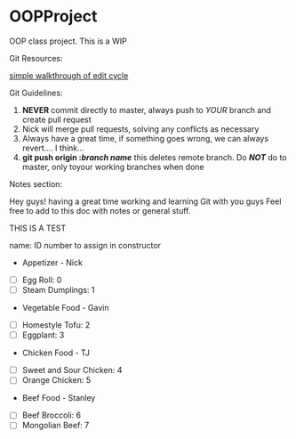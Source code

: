 # OOPProject

OOP class project. This is a WIP

Git Resources:

[simple walkthrough of edit cycle](http://dont-be-afraid-to-commit.readthedocs.io/en/latest/git/commandlinegit.html)

Git Guidelines:

1. **NEVER** commit directly to master, always push to *YOUR* branch and create pull request
2. Nick will merge pull requests, solving any conflicts as necessary
3. Always have a great time, if something goes wrong, we can always revert.... I think...
4. **git push origin :*branch name*** this deletes remote branch. Do ***_NOT_*** do to master, only toyour working branches when done

Notes section:

Hey guys! having a great time working and learning Git with you guys
Feel free to add to this doc with notes or general stuff.

THIS IS A TEST

name: ID number to assign in constructor
- Appetizer - Nick
- [ ] Egg Roll: 0
- [ ] Steam Dumplings: 1
- Vegetable Food - Gavin
- [ ] Homestyle Tofu: 2
- [ ] Eggplant: 3
- Chicken Food - TJ
- [ ] Sweet and Sour Chicken: 4
- [ ] Orange Chicken: 5
- Beef Food - Stanley
- [ ] Beef Broccoli: 6
- [ ] Mongolian Beef: 7
